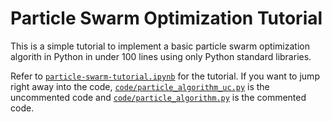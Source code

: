 # Particle Swarm Optimization Tutorial

This is a simple tutorial to implement a basic particle swarm optimization algorith in Python in under 100 lines using only Python standard libraries.

Refer to <a href="https://github.com/stratzilla/tutorials/blob/master/particle-swarm-optimization/particle-swarm-tutorial.ipynb">`particle-swarm-tutorial.ipynb`</a> for the tutorial. If you want to jump right away into the code, <a href="https://github.com/stratzilla/tutorials/blob/master/particle-swarm-optimization/code/particle_algorithm_uc.py">`code/particle_algorithm_uc.py`</a> is the uncommented code and <a href="https://github.com/stratzilla/tutorials/blob/master/particle-swarm-optimization/particle_algorithm.py">`code/particle_algorithm.py`</a> is the commented code.
